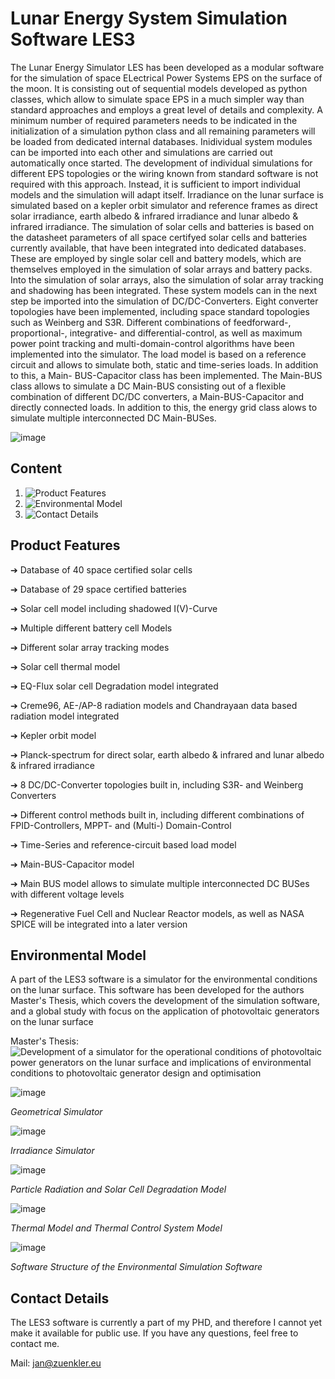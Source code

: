 # Lunar Energy System Simulation Software LES3

The Lunar Energy Simulator LES has been developed as a modular software for the simulation of space ELectrical Power Systems EPS on the surface of the moon. It is consisting out of sequential models developed as python classes, which allow to simulate space EPS in a much simpler way than standard approaches and employs a great level of details and complexity. A minimum number of required parameters needs to be indicated in the initialization of a simulation python class and all remaining parameters will be loaded from dedicated internal databases. Inidividual system modules can be imported into each other and simulations are carried out automatically once started. The development of individual simulations for different EPS topologies or the wiring known from standard software is not required with this approach. Instead, it is sufficient to import individual models and the simulation will adapt itself.
Irradiance on the lunar surface is simulated based on a kepler orbit simulator and reference frames as direct solar irradiance, earth albedo & infrared irradiance and lunar albedo & infrared irradiance. The simulation of solar cells and batteries is based on the datasheet parameters of all space certifyed solar cells and batteries currently available, that have been integrated into dedicated databases. These are employed by single solar cell and battery models, which are themselves employed in the simulation of solar arrays and battery packs. Into the simulation of solar arrays, also the simulation of solar array tracking and shadowing has been integrated. These system models can in the next step be imported into the simulation of DC/DC-Converters. Eight converter topologies have been implemented, including space standard topologies such as Weinberg and S3R. Different combinations of feedforward-, proportional-, integrative- and differential-control, as well as maximum power point tracking and multi-domain-control algorithms have been implemented into the simulator. The load model is based on a reference circuit and allows to simulate both, static and time-series loads. In addition to this, a Main- BUS-Capacitor class has been implemented. The Main-BUS class allows to simulate a DC Main-BUS consisting out of a flexible combination of different DC/DC converters, a Main-BUS-Capacitor and directly connected loads. In addition to this, the energy grid class alows to simulate multiple interconnected DC Main-BUSes.

![image](https://github.com/Spo-ck/Lunar-Energy-System-Simulation-Software/blob/main/Visualization/LES3Topology.png?raw=true)

## Content
1. ![Product Features](https://github.com/Spo-ck/Lunar-Energy-System-Simulation-Software/tree/main#product-features)
2. ![Environmental Model](https://github.com/Spo-ck/Lunar-Energy-System-Simulation-Software/tree/main#environmental-model)
3. ![Contact Details](https://github.com/Spo-ck/Lunar-Energy-System-Simulation-Software/tree/main#contact-details)

## Product Features

➔ Database of 40 space certified solar cells

➔ Database of 29 space certified batteries

➔ Solar cell model including shadowed I(V)-Curve

➔ Multiple different battery cell Models

➔ Different solar array tracking modes

➔ Solar cell thermal model

➔ EQ-Flux solar cell Degradation model integrated

➔ Creme96, AE-/AP-8 radiation models and Chandrayaan data based radiation model integrated

➔ Kepler orbit model

➔ Planck-spectrum for direct solar, earth albedo & infrared and lunar albedo & infrared irradiance

➔ 8 DC/DC-Converter topologies built in, including S3R- and Weinberg Converters

➔ Different control methods built in, including different combinations of FPID-Controllers, MPPT- and (Multi-)
Domain-Control

➔ Time-Series and reference-circuit based load model

➔ Main-BUS-Capacitor model

➔ Main BUS model allows to simulate multiple interconnected DC BUSes with different voltage levels

➔ Regenerative Fuel Cell and Nuclear Reactor models, as well as NASA SPICE will be integrated into a later
version

## Environmental Model

A part of the LES3 software is a simulator for the environmental conditions on the lunar surface. This software has been developed for the authors Master's Thesis, which covers the development of the simulation software, and a global study with focus on the application of photovoltaic generators on the lunar surface

Master's Thesis: ![Development of a simulator for the operational conditions of photovoltaic power generators on the lunar surface and implications of environmental conditions to photovoltaic generator design and optimisation](https://www.researchgate.net/publication/377111324_Development_of_a_simulator_for_the_operational_conditions_of_photovoltaic_power_generators_on_the_lunar_surface_and_implications_of_environmental_conditions_to_photovoltaic_generator_design_and_optimi)

![image](https://github.com/Spo-ck/Lunar-Energy-System-Simulation-Software/blob/main/Visualization/Environmental-Model/Geometrical-Simulator.png)

*Geometrical Simulator*

![image](https://github.com/Spo-ck/Lunar-Energy-System-Simulation-Software/blob/main/Visualization/Environmental-Model/Irradiance-Simulator.png)

*Irradiance Simulator*

![image](https://github.com/Spo-ck/Lunar-Energy-System-Simulation-Software/blob/main/Visualization/Environmental-Model/Particle-Radiation-and-Solar-Cell-degradation-Model.png)

*Particle Radiation and Solar Cell Degradation Model*

![image](https://github.com/Spo-ck/Lunar-Energy-System-Simulation-Software/blob/main/Visualization/Environmental-Model/Thermal-Model-and-Thermal-Control-System-Model.png)

*Thermal Model and Thermal Control System Model*

![image](https://github.com/Spo-ck/Lunar-Energy-System-Simulation-Software/blob/main/Visualization/Environmental-Model/Software-Structure-of-the-Environmental-Simulation-Software.png)

*Software Structure of the Environmental Simulation Software*

## Contact Details

The LES3 software is currently a part of my PHD, and therefore I cannot yet make it available for public use. If you have any questions, feel free to contact me.

Mail: jan@zuenkler.eu

